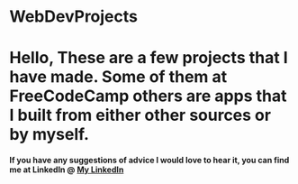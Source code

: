# WebDevProjects


<h1>Hello, These are a few projects that I have made. Some of them at FreeCodeCamp others are apps that I built from either other sources or by myself.</h1>
<h4>If you have any suggestions of advice I would love to hear it, you can find me at LinkedIn @ <a href="https://www.linkedin.com/in/emmanuelle-debarge-95125299?trk=hp-identity-name">My LinkedIn</a> </h4>
